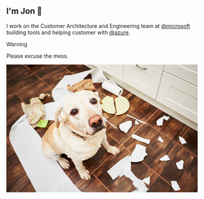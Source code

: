 ## I'm Jon 👋 
I work on the Customer Architecture and Engineering team at [@microsoft](https://github.com/microsoft) building tools and helping customer with [@azure](https://github.com/azure). 

> [!WARNING]
> Please excuse the mess.
> 
> ![sorry](./sorry.jpg)
